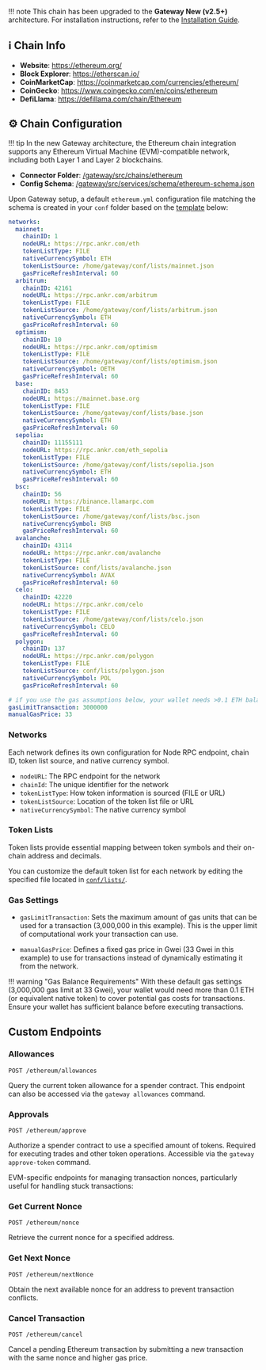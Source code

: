 !!! note
    This chain has been upgraded to the **Gateway New (v2.5+)** architecture. For installation instructions, refer to the [Installation Guide](../installation.md).

## ℹ️ Chain Info

* **Website**: <https://ethereum.org/>
* **Block Explorer**: <https://etherscan.io/>
* **CoinMarketCap**: <https://coinmarketcap.com/currencies/ethereum/>
* **CoinGecko**: <https://www.coingecko.com/en/coins/ethereum>
* **DefiLlama**: <https://defillama.com/chain/Ethereum>

## ⚙️ Chain Configuration

!!! tip
    In the new Gateway architecture, the Ethereum chain integration supports any Ethereum Virtual Machine (EVM)-compatible network, including both Layer 1 and Layer 2 blockchains. 

* **Connector Folder**: [/gateway/src/chains/ethereum](https://github.com/hummingbot/gateway/tree/development/src/chains/ethereum)
* **Config Schema**: [/gateway/src/services/schema/ethereum-schema.json](https://github.com/hummingbot/gateway/tree/development/src/services/schema/ethereum-schema.json)

Upon Gateway setup, a default `ethereum.yml` configuration file matching the schema is created in your `conf` folder based on the [template](https://github.com/hummingbot/gateway/tree/development/src/templates/ethereum.yml) below:

```yaml
networks:
  mainnet:
    chainID: 1
    nodeURL: https://rpc.ankr.com/eth
    tokenListType: FILE
    nativeCurrencySymbol: ETH
    tokenListSource: /home/gateway/conf/lists/mainnet.json
    gasPriceRefreshInterval: 60
  arbitrum:
    chainID: 42161
    nodeURL: https://rpc.ankr.com/arbitrum
    tokenListType: FILE
    tokenListSource: /home/gateway/conf/lists/arbitrum.json
    nativeCurrencySymbol: ETH
    gasPriceRefreshInterval: 60
  optimism:
    chainID: 10
    nodeURL: https://rpc.ankr.com/optimism
    tokenListType: FILE
    tokenListSource: /home/gateway/conf/lists/optimism.json
    nativeCurrencySymbol: OETH
    gasPriceRefreshInterval: 60
  base:
    chainID: 8453
    nodeURL: https://mainnet.base.org
    tokenListType: FILE
    tokenListSource: /home/gateway/conf/lists/base.json
    nativeCurrencySymbol: ETH
    gasPriceRefreshInterval: 60
  sepolia:
    chainID: 11155111
    nodeURL: https://rpc.ankr.com/eth_sepolia 
    tokenListType: FILE
    tokenListSource: /home/gateway/conf/lists/sepolia.json
    nativeCurrencySymbol: ETH
    gasPriceRefreshInterval: 60
  bsc:
    chainID: 56
    nodeURL: https://binance.llamarpc.com
    tokenListType: FILE
    tokenListSource: /home/gateway/conf/lists/bsc.json
    nativeCurrencySymbol: BNB
    gasPriceRefreshInterval: 60
  avalanche:
    chainID: 43114
    nodeURL: https://rpc.ankr.com/avalanche
    tokenListType: FILE
    tokenListSource: conf/lists/avalanche.json
    nativeCurrencySymbol: AVAX
    gasPriceRefreshInterval: 60
  celo:
    chainID: 42220
    nodeURL: https://rpc.ankr.com/celo
    tokenListType: FILE
    tokenListSource: /home/gateway/conf/lists/celo.json
    nativeCurrencySymbol: CELO
    gasPriceRefreshInterval: 60
  polygon:
    chainID: 137
    nodeURL: https://rpc.ankr.com/polygon
    tokenListType: FILE
    tokenListSource: conf/lists/polygon.json
    nativeCurrencySymbol: POL
    gasPriceRefreshInterval: 60

# if you use the gas assumptions below, your wallet needs >0.1 ETH balance for gas
gasLimitTransaction: 3000000
manualGasPrice: 33
```

### Networks

Each network defines its own configuration for Node RPC endpoint, chain ID, token list source, and native currency symbol.

- `nodeURL`: The RPC endpoint for the network
- `chainId`: The unique identifier for the network
- `tokenListType`: How token information is sourced (FILE or URL)
- `tokenListSource`: Location of the token list file or URL
- `nativeCurrencySymbol`: The native currency symbol

### Token Lists

Token lists provide essential mapping between token symbols and their on-chain address and decimals. 

You can customize the default token list for each network by editing the specified file located in [`conf/lists/`](https://github.com/hummingbot/gateway/blob/main/src/templates/lists/).

### Gas Settings

- `gasLimitTransaction`: Sets the maximum amount of gas units that can be used for a transaction (3,000,000 in this example). This is the upper limit of computational work your transaction can use.

- `manualGasPrice`: Defines a fixed gas price in Gwei (33 Gwei in this example) to use for transactions instead of dynamically estimating it from the network.

!!! warning "Gas Balance Requirements"
    With these default gas settings (3,000,000 gas limit at 33 Gwei), your wallet would need more than 0.1 ETH (or equivalent native token) to cover potential gas costs for transactions. Ensure your wallet has sufficient balance before executing transactions.

## Custom Endpoints

### Allowances
```http
POST /ethereum/allowances
```
Query the current token allowance for a spender contract. This endpoint can also be accessed via the `gateway allowances` command.

### Approvals
```http
POST /ethereum/approve
```
Authorize a spender contract to use a specified amount of tokens. Required for executing trades and other token operations. Accessible via the `gateway approve-token` command.

EVM-specific endpoints for managing transaction nonces, particularly useful for handling stuck transactions:

### Get Current Nonce
```http
POST /ethereum/nonce
```
Retrieve the current nonce for a specified address.

### Get Next Nonce
```http
POST /ethereum/nextNonce
```
Obtain the next available nonce for an address to prevent transaction conflicts.

### Cancel Transaction
```http
POST /ethereum/cancel
```
Cancel a pending Ethereum transaction by submitting a new transaction with the same nonce and higher gas price.
